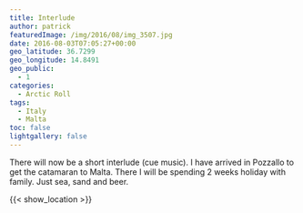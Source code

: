 ```yaml
---
title: Interlude
author: patrick
featuredImage: /img/2016/08/img_3507.jpg
date: 2016-08-03T07:05:27+00:00
geo_latitude: 36.7299
geo_longitude: 14.8491
geo_public:
  - 1
categories:
  - Arctic Roll
tags:
  - Italy
  - Malta
toc: false
lightgallery: false
---
```

There will now be a short interlude (cue music). I have arrived in Pozzallo to get the catamaran to Malta. There I will be spending 2 weeks holiday with family. Just sea, sand and beer.

<!--more-->

{{< show_location >}}
